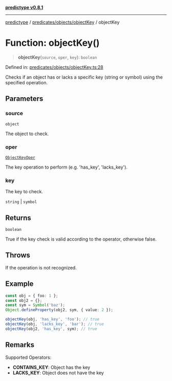 [**predictype v0.8.1**](../../../../README.md)

***

[predictype](../../../../modules.md) / [predicates/objects/objectKey](../README.md) / objectKey

# Function: objectKey()

> **objectKey**(`source`, `oper`, `key`): `boolean`

Defined in: [predicates/objects/objectKey.ts:28](https://github.com/maduhaime/predictype/blob/2310adbaccb6fbc00cdab8e345e79bd5b09e40f5/src/predicates/objects/objectKey.ts#L28)

Checks if an object has or lacks a specific key (string or symbol) using the specified operation.

## Parameters

### source

`object`

The object to check.

### oper

[`ObjectKeyOper`](../../../../objects/enums/type-aliases/ObjectKeyOper.md)

The key operation to perform (e.g. 'has_key', 'lacks_key').

### key

The key to check.

`string` | `symbol`

## Returns

`boolean`

True if the key check is valid according to the operator, otherwise false.

## Throws

If the operation is not recognized.

## Example

```ts
const obj = { foo: 1 };
const obj2 = {};
const sym = Symbol('baz');
Object.defineProperty(obj2, sym, { value: 2 });

objectKey(obj, 'has_key', 'foo'); // true
objectKey(obj, 'lacks_key', 'bar'); // true
objectKey(obj2, 'has_key', sym); // true
```

## Remarks

Supported Operators:
- **CONTAINS_KEY**: Object has the key
- **LACKS_KEY**: Object does not have the key
